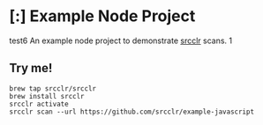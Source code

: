 # [:] Example Node Project
test6
An example node project to demonstrate [srcclr](https://www.srcclr.com) scans.
1
## Try me!

```
brew tap srcclr/srcclr
brew install srcclr
srcclr activate
srcclr scan --url https://github.com/srcclr/example-javascript
```
